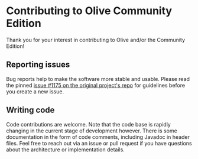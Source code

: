 # Contributing to Olive Community Edition

Thank you for your interest in contributing to Olive and/or the Community Edition!

## Reporting issues

Bug reports help to make the software more stable and usable.
Please read the pinned [issue #1175 on the original project's repo](https://github.com/olive-editor/olive/issues/1175) for guidelines before you create a new issue.

## Writing code

Code contributions are welcome. Note that the code base is rapidly changing in
the current stage of development however. There is some documentation in the form
of code comments, including Javadoc in header files. Feel free to reach out via
an issue or pull request if you have questions about the architecture or
implementation details.


